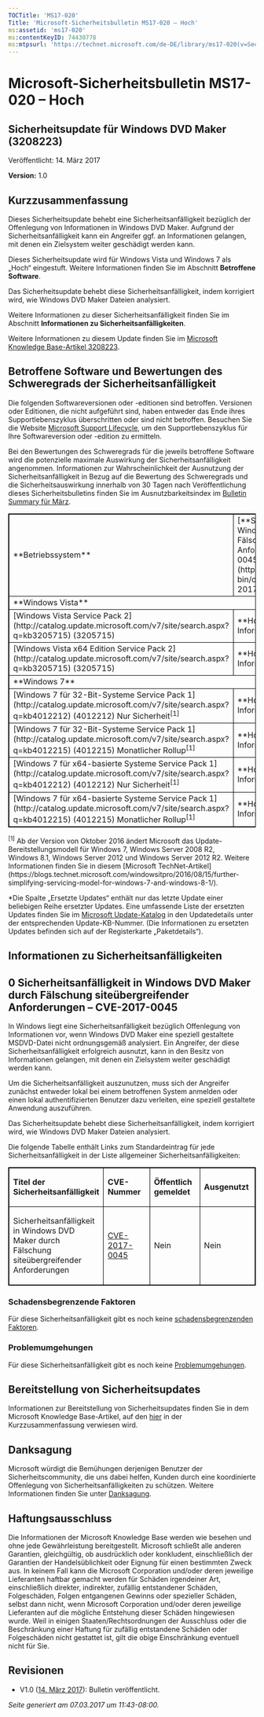 ```yaml
---
TOCTitle: 'MS17-020'
Title: 'Microsoft-Sicherheitsbulletin MS17-020 – Hoch'
ms:assetid: 'ms17-020'
ms:contentKeyID: 74430778
ms:mtpsurl: 'https://technet.microsoft.com/de-DE/library/ms17-020(v=Security.10)'
---
```


Microsoft-Sicherheitsbulletin MS17-020 – Hoch
=============================================

Sicherheitsupdate für Windows DVD Maker (3208223)
-------------------------------------------------

Veröffentlicht: 14. März 2017

**Version:** 1.0

Kurzzusammenfassung
-------------------

<span id="sectionToggle0"></span>
Dieses Sicherheitsupdate behebt eine Sicherheitsanfälligkeit bezüglich der Offenlegung von Informationen in Windows DVD Maker. Aufgrund der Sicherheitsanfälligkeit kann ein Angreifer ggf. an Informationen gelangen, mit denen ein Zielsystem weiter geschädigt werden kann.

Dieses Sicherheitsupdate wird für Windows Vista und Windows 7 als „Hoch“ eingestuft. Weitere Informationen finden Sie im Abschnitt **Betroffene Software**.

Das Sicherheitsupdate behebt diese Sicherheitsanfälligkeit, indem korrigiert wird, wie Windows DVD Maker Dateien analysiert.

Weitere Informationen zu dieser Sicherheitsanfälligkeit finden Sie im Abschnitt **Informationen zu Sicherheitsanfälligkeiten**.

<span id="KBArticle"></span>
Weitere Informationen zu diesem Update finden Sie im [Microsoft Knowledge Base-Artikel 3208223](https://support.microsoft.com/de-de/kb/3208223).

Betroffene Software und Bewertungen des Schweregrads der Sicherheitsanfälligkeit
--------------------------------------------------------------------------------

<span id="sectionToggle1"></span>
Die folgenden Softwareversionen oder -editionen sind betroffen. Versionen oder Editionen, die nicht aufgeführt sind, haben entweder das Ende ihres Supportlebenszyklus überschritten oder sind nicht betroffen. Besuchen Sie die Website [Microsoft Support Lifecycle](http://go.microsoft.com/fwlink/?linkid=21742), um den Supportlebenszyklus für Ihre Softwareversion oder -edition zu ermitteln.

Bei den Bewertungen des Schweregrads für die jeweils betroffene Software wird die potenzielle maximale Auswirkung der Sicherheitsanfälligkeit angenommen. Informationen zur Wahrscheinlichkeit der Ausnutzung der Sicherheitsanfälligkeit in Bezug auf die Bewertung des Schweregrads und die Sicherheitsauswirkung innerhalb von 30 Tagen nach Veröffentlichung dieses Sicherheitsbulletins finden Sie im Ausnutzbarkeitsindex im [Bulletin Summary für März](https://technet.microsoft.com/de-de/library/security/ms17-mar).

<p> </p>
<table style="border:1px solid black;">
<tr>
<td style="border:1px solid black;">
**Betriebssystem**

</td>
<td style="border:1px solid black;">
[**Sicherheitsanfälligkeit in Windows DVD Maker durch Fälschung siteübergreifender Anforderungen – CVE-2017-0045**](http://www.cve.mitre.org/cgi-bin/cvename.cgi?name=cve-2017-0045)

</td>
<td style="border:1px solid black;">
**Ersetzte Updates**

</td>
</tr>
<tr>
<td style="border:1px solid black;" colspan="3">
**Windows Vista**

</td>
</tr>
<tr>
<td style="border:1px solid black;">
[Windows Vista Service Pack 2](http://catalog.update.microsoft.com/v7/site/search.aspx?q=kb3205715)  
(3205715)

</td>
<td style="border:1px solid black;">
**Hoch**  
Offenlegung von Informationen

</td>
<td style="border:1px solid black;">
Keine

</td>
</tr>
<tr>
<td style="border:1px solid black;">
[Windows Vista x64 Edition Service Pack 2](http://catalog.update.microsoft.com/v7/site/search.aspx?q=kb3205715)  
(3205715)

</td>
<td style="border:1px solid black;">
**Hoch**  
Offenlegung von Informationen

</td>
<td style="border:1px solid black;">
Keine

</td>
</tr>
<tr>
<td style="border:1px solid black;" colspan="3">
**Windows 7**

</td>
</tr>
<tr>
<td style="border:1px solid black;">
[Windows 7 für 32-Bit-Systeme Service Pack 1](http://catalog.update.microsoft.com/v7/site/search.aspx?q=kb4012212)  
(4012212)  
Nur Sicherheit<sup>[1]</sup>

</td>
<td style="border:1px solid black;">
**Hoch**  
Offenlegung von Informationen

</td>
<td style="border:1px solid black;">
Keine

</td>
</tr>
<tr>
<td style="border:1px solid black;">
[Windows 7 für 32-Bit-Systeme Service Pack 1](http://catalog.update.microsoft.com/v7/site/search.aspx?q=kb4012215)  
(4012215)  
Monatlicher Rollup<sup>[1]</sup>

</td>
<td style="border:1px solid black;">
**Hoch**  
Offenlegung von Informationen

</td>
<td style="border:1px solid black;">
[3212646](https://support.microsoft.com/de-de/kb/3212646)

</td>
</tr>
<tr>
<td style="border:1px solid black;">
[Windows 7 für x64-basierte Systeme Service Pack 1](http://catalog.update.microsoft.com/v7/site/search.aspx?q=kb4012212)  
(4012212)  
Nur Sicherheit<sup>[1]</sup>

</td>
<td style="border:1px solid black;">
**Hoch**  
Offenlegung von Informationen

</td>
<td style="border:1px solid black;">
Keine

</td>
</tr>
<tr>
<td style="border:1px solid black;">
[Windows 7 für x64-basierte Systeme Service Pack 1](http://catalog.update.microsoft.com/v7/site/search.aspx?q=kb4012215)  
(4012215)  
Monatlicher Rollup<sup>[1]</sup>

</td>
<td style="border:1px solid black;">
**Hoch**  
Offenlegung von Informationen

</td>
<td style="border:1px solid black;">
[3212646](https://support.microsoft.com/de-de/kb/3212646)

</td>
</tr>
</table>
<p> </p>
<sup>[1]</sup> Ab der Version von Oktober 2016 ändert Microsoft das Update-Bereitstellungsmodell für Windows 7, Windows Server 2008 R2, Windows 8.1, Windows Server 2012 und Windows Server 2012 R2. Weitere Informationen finden Sie in diesem [Microsoft TechNet-Artikel](https://blogs.technet.microsoft.com/windowsitpro/2016/08/15/further-simplifying-servicing-model-for-windows-7-and-windows-8-1/).

\*Die Spalte „Ersetzte Updates“ enthält nur das letzte Update einer beliebigen Reihe ersetzter Updates. Eine umfassende Liste der ersetzten Updates finden Sie im [Microsoft Update-Katalog](http://www.catalog.update.microsoft.com/home.aspx) in den Updatedetails unter der entsprechenden Update-KB-Nummer. (Die Informationen zu ersetzten Updates befinden sich auf der Registerkarte „Paketdetails“).

Informationen zu Sicherheitsanfälligkeiten
------------------------------------------

<span id="sectionToggle2"></span>0
Sicherheitsanfälligkeit in Windows DVD Maker durch Fälschung siteübergreifender Anforderungen – CVE-2017-0045
-------------------------------------------------------------------------------------------------------------

In Windows liegt eine Sicherheitsanfälligkeit bezüglich Offenlegung von Informationen vor, wenn Windows DVD Maker eine speziell gestaltete MSDVD-Datei nicht ordnungsgemäß analysiert. Ein Angreifer, der diese Sicherheitsanfälligkeit erfolgreich ausnutzt, kann in den Besitz von Informationen gelangen, mit denen ein Zielsystem weiter geschädigt werden kann.

Um die Sicherheitsanfälligkeit auszunutzen, muss sich der Angreifer zunächst entweder lokal bei einem betroffenen System anmelden oder einen lokal authentifizierten Benutzer dazu verleiten, eine speziell gestaltete Anwendung auszuführen.

Das Sicherheitsupdate behebt diese Sicherheitsanfälligkeit, indem korrigiert wird, wie Windows DVD Maker Dateien analysiert.

Die folgende Tabelle enthält Links zum Standardeintrag für jede Sicherheitsanfälligkeit in der Liste allgemeiner Sicherheitsanfälligkeiten:

<p> </p>
<table style="border:1px solid black;">
<colgroup>
<col width="25%" />
<col width="25%" />
<col width="25%" />
<col width="25%" />
</colgroup>
<tbody>
<tr class="odd">
<td style="border:1px solid black;"><p><strong>Titel der Sicherheitsanfälligkeit</strong></p></td>
<td style="border:1px solid black;"><p><strong>CVE-Nummer</strong></p></td>
<td style="border:1px solid black;"><p><strong>Öffentlich gemeldet</strong></p></td>
<td style="border:1px solid black;"><p><strong>Ausgenutzt</strong></p></td>
</tr>
<tr class="even">
<td style="border:1px solid black;"><p>Sicherheitsanfälligkeit in Windows DVD Maker durch Fälschung siteübergreifender Anforderungen</p></td>
<td style="border:1px solid black;"><p><a href="http://www.cve.mitre.org/cgi-bin/cvename.cgi?name=cve-2017-0045">CVE-2017-0045</a></p></td>
<td style="border:1px solid black;"><p>Nein</p></td>
<td style="border:1px solid black;"><p>Nein</p></td>
</tr>
</tbody>
</table>
  
### Schadensbegrenzende Faktoren
  
Für diese Sicherheitsanfälligkeit gibt es noch keine [schadensbegrenzenden Faktoren](https://technet.microsoft.com/de-de/library/security/dn848375.aspx).
  
### Problemumgehungen
  
Für diese Sicherheitsanfälligkeit gibt es noch keine [Problemumgehungen](https://technet.microsoft.com/de-de/library/security/dn848375.aspx).
  
Bereitstellung von Sicherheitsupdates  
-------------------------------------
  
<span id="sectionToggle3"></span>
Informationen zur Bereitstellung von Sicherheitsupdates finden Sie in dem Microsoft Knowledge Base-Artikel, auf den [hier](#kbarticle) in der Kurzzusammenfassung verwiesen wird.
  
Danksagung  
----------
  
<span id="sectionToggle4"></span>
Microsoft würdigt die Bemühungen derjenigen Benutzer der Sicherheitscommunity, die uns dabei helfen, Kunden durch eine koordinierte Offenlegung von Sicherheitsanfälligkeiten zu schützen. Weitere Informationen finden Sie unter [Danksagung](https://technet.microsoft.com/de-de/library/security/mt745121.aspx).
  
Haftungsausschluss  
------------------
  
<span id="sectionToggle5"></span>
Die Informationen der Microsoft Knowledge Base werden wie besehen und ohne jede Gewährleistung bereitgestellt. Microsoft schließt alle anderen Garantien, gleichgültig, ob ausdrücklich oder konkludent, einschließlich der Garantien der Handelsüblichkeit oder Eignung für einen bestimmten Zweck aus. In keinem Fall kann die Microsoft Corporation und/oder deren jeweilige Lieferanten haftbar gemacht werden für Schäden irgendeiner Art, einschließlich direkter, indirekter, zufällig entstandener Schäden, Folgeschäden, Folgen entgangenen Gewinns oder spezieller Schäden, selbst dann nicht, wenn Microsoft Corporation und/oder deren jeweilige Lieferanten auf die mögliche Entstehung dieser Schäden hingewiesen wurde. Weil in einigen Staaten/Rechtsordnungen der Ausschluss oder die Beschränkung einer Haftung für zufällig entstandene Schäden oder Folgeschäden nicht gestattet ist, gilt die obige Einschränkung eventuell nicht für Sie.
  
Revisionen  
----------
  
<span id="sectionToggle6"></span>
-   V1.0 ([14. März 2017](https://technet.microsoft.com/de-DE/library/bulletin_publisheddate(v=Security.10))): Bulletin veröffentlicht.
  
*Seite generiert am 07.03.2017 um 11:43-08:00.*
